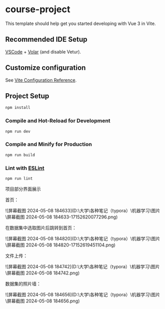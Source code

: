 # course-project

This template should help get you started developing with Vue 3 in Vite.

## Recommended IDE Setup

[VSCode](https://code.visualstudio.com/) + [Volar](https://marketplace.visualstudio.com/items?itemName=Vue.volar) (and disable Vetur).

## Customize configuration

See [Vite Configuration Reference](https://vitejs.dev/config/).

## Project Setup

```sh
npm install
```

### Compile and Hot-Reload for Development

```sh
npm run dev
```

### Compile and Minify for Production

```sh
npm run build
```

### Lint with [ESLint](https://eslint.org/)

```sh
npm run lint
```

项目部分界面展示

首页：

![屏幕截图 2024-05-08 184633](D:\大学\各种笔记（typora）\机器学习\图片\屏幕截图 2024-05-08 184633-17152620077296.png)

在数据集中选取图片后跳转到首页：

![屏幕截图 2024-05-08 184820](D:\大学\各种笔记（typora）\机器学习\图片\屏幕截图 2024-05-08 184820-17152619451104.png)

文件上传：

![屏幕截图 2024-05-08 184742](D:\大学\各种笔记（typora）\机器学习\图片\屏幕截图 2024-05-08 184742.png)

数据集的照片墙：

![屏幕截图 2024-05-08 184656](D:\大学\各种笔记（typora）\机器学习\图片\屏幕截图 2024-05-08 184656.png)

